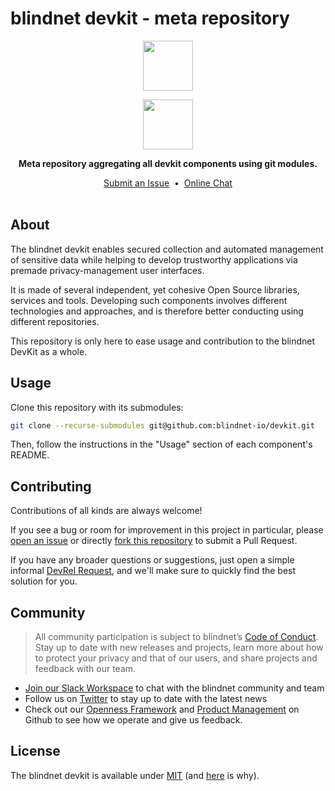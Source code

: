 # blindnet devkit - meta repository

<p align=center><img src="https://user-images.githubusercontent.com/7578400/163277439-edd00509-1d1b-4565-a0d3-49057ebeb92a.png#gh-light-mode-only" height="80" /></p>
<p align=center><img src="https://user-images.githubusercontent.com/7578400/163549893-117bbd70-b81a-47fd-8e1f-844911e48d68.png#gh-dark-mode-only" height="80" /></p>

<p align="center">
  <strong>Meta repository aggregating all devkit components using git modules.</strong>
</p>

<p align="center">
  <a href="https://github.com/blindnet-io/devkit/issues">Submit an Issue</a>
  &nbsp;•&nbsp;
  <a href="https://join.slack.com/t/blindnet/shared_invite/zt-1arqlhqt3-A8dPYXLbrnqz1ZKsz6ItOg">Online Chat</a>
  <br>
  <br>
</p>

## About

The blindnet devkit enables secured collection and automated management of sensitive data while helping to develop trustworthy applications via premade privacy-management user interfaces.

It is made of several independent, yet cohesive Open Source libraries, services and tools.
Developing such components involves different technologies and approaches, and is therefore better conducting using different repositories.

This repository is only here to ease usage and contribution to the blindnet DevKit as a whole.

## Usage

Clone this repository with its submodules:

```bash
git clone --recurse-submodules git@github.com:blindnet-io/devkit.git
```

Then, follow the instructions in the "Usage" section of each component's README.

## Contributing

Contributions of all kinds are always welcome!

If you see a bug or room for improvement in this project in particular, please [open an issue][new-issue] or directly [fork this repository][fork] to submit a Pull Request.

If you have any broader questions or suggestions, just open a simple informal [DevRel Request][request], and we'll make sure to quickly find the best solution for you.

## Community

> All community participation is subject to blindnet’s [Code of Conduct][coc].
Stay up to date with new releases and projects, learn more about how to protect your privacy and that of our users, and share projects and feedback with our team.

- [Join our Slack Workspace][chat] to chat with the blindnet community and team
- Follow us on [Twitter][twitter] to stay up to date with the latest news
- Check out our [Openness Framework][openness] and [Product Management][product] on Github to see how we operate and give us feedback.

## License

The blindnet devkit is available under [MIT][license] (and [here](https://github.com/blindnet-io/openness-framework/blob/main/docs/decision-records/DR-0001-oss-license.md) is why).


<!-- project's URLs -->
[new-issue]: https://github.com/blindnet-io/devkit/issues/new/choose
[fork]: https://github.com/blindnet-io/devkit/fork

<!-- common URLs -->
[devkit]: https://github.com/blindnet-io/devkit
[openness]: https://github.com/blindnet-io/openness-framework
[product]: https://github.com/blindnet-io/product-management
[request]: https://github.com/blindnet-io/devrel-management/issues/new?assignees=noelmace&labels=request%2Ctriage&template=request.yml&title=%5BRequest%5D%3A+
[chat]: https://join.slack.com/t/blindnet/shared_invite/zt-1arqlhqt3-A8dPYXLbrnqz1ZKsz6ItOg
[twitter]: https://twitter.com/blindnet_io
[docs]: https://blindnet.dev/docs
[license]: LICENSE
[coc]: https://github.com/blindnet-io/openness-framework/blob/main/CODE_OF_CONDUCT.md
